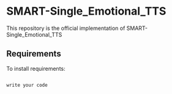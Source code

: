 # SMART-Single_Emotional_TTS
This repository is the official implementation of SMART-Single_Emotional_TTS

## Requirements
To install requirements:
<pre>
<code>
write your code
</code>
</pre>
